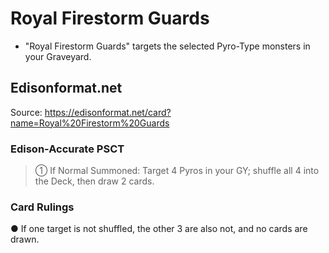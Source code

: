 # Royal Firestorm Guards

*   "Royal Firestorm Guards" targets the selected Pyro-Type monsters in your Graveyard.

## Edisonformat.net

Source: https://edisonformat.net/card?name=Royal%20Firestorm%20Guards

### Edison-Accurate PSCT

> ① If Normal Summoned: Target 4 Pyros in your GY; shuffle all 4 into the Deck, then draw 2 cards.

### Card Rulings

● If one target is not shuffled, the other 3 are also not, and no cards are drawn.
            